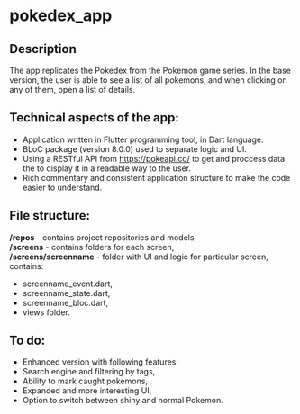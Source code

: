 # pokedex_app
## Description

The app replicates the Pokedex from the Pokemon game series. In the base version, the user is able to see a list of all pokemons, and when clicking on any of them, open a list of details.

## Technical aspects of the app:
- Application written in Flutter programming tool, in Dart language.
- BLoC package (version 8.0.0) used to separate logic and UI.
- Using a RESTful API from https://pokeapi.co/ to get and proccess data the to display it in a readable way to the user.
- Rich commentary and consistent application structure to make the code easier to understand.

## File structure:
**/repos** - contains project repositories and models,  
**/screens** - contains folders for each screen,  
**/screens/screenname** - folder with UI and logic for particular screen, contains:
- screenname_event.dart,
- screenname_state.dart,
- screenname_bloc.dart,
- views folder.

## To do:
- Enhanced version with following features:
- Search engine and filtering by tags,
- Ability to mark caught pokemons,
- Expanded and more interesting UI,
- Option to switch between shiny and normal Pokemon.
